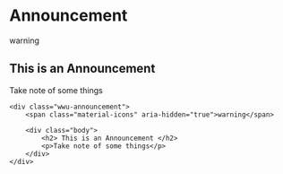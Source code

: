 # Announcement

<div className="wwu-announcement">
<span className="material-icons" aria-hidden="true">warning</span>

<div className="body">
    <h2> This is an Announcement </h2>
    <p>Take note of some things</p>
</div>
</div>

```
<div class="wwu-announcement">
    <span class="material-icons" aria-hidden="true">warning</span>

    <div class="body">
        <h2> This is an Announcement </h2>
        <p>Take note of some things</p>
    </div>
</div>
```
